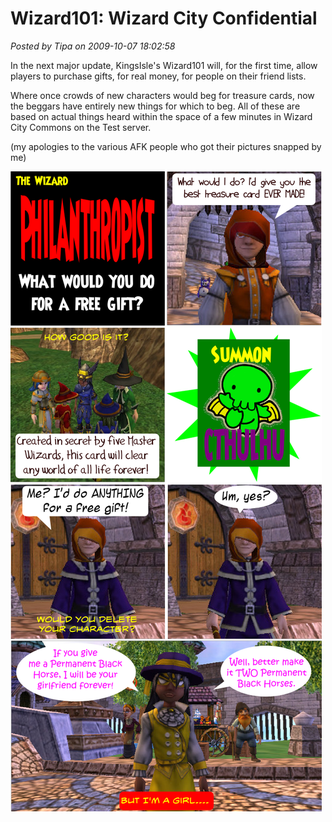 # Wizard101: Wizard City Confidential

*Posted by Tipa on 2009-10-07 18:02:58*

In the next major update, KingsIsle's Wizard101 will, for the first time, allow players to purchase gifts, for real money, for people on their friend lists.

Where once crowds of new characters would beg for treasure cards, now the beggars have entirely new things for which to beg. All of these are based on actual things heard within the space of a few minutes in Wizard City Commons on the Test server.

(my apologies to the various AFK people who got their pictures snapped by me)

![Wizard City Confidential](../../../uploads/2009/10/path2549.png "Wizard City Confidential")
